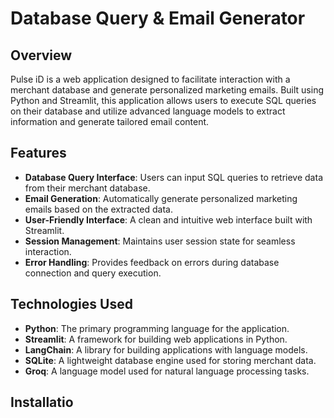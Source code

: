 # Database Query & Email Generator

## Overview

Pulse iD is a web application designed to facilitate interaction with a merchant database and generate personalized marketing emails. Built using Python and Streamlit, this application allows users to execute SQL queries on their database and utilize advanced language models to extract information and generate tailored email content.

## Features

- **Database Query Interface**: Users can input SQL queries to retrieve data from their merchant database.
- **Email Generation**: Automatically generate personalized marketing emails based on the extracted data.
- **User-Friendly Interface**: A clean and intuitive web interface built with Streamlit.
- **Session Management**: Maintains user session state for seamless interaction.
- **Error Handling**: Provides feedback on errors during database connection and query execution.

## Technologies Used

- **Python**: The primary programming language for the application.
- **Streamlit**: A framework for building web applications in Python.
- **LangChain**: A library for building applications with language models.
- **SQLite**: A lightweight database engine used for storing merchant data.
- **Groq**: A language model used for natural language processing tasks.

## Installatio